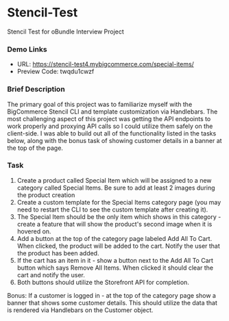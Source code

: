 # Stencil-Test
Stencil Test for oBundle Interview Project

### Demo Links
- URL: https://stencil-test4.mybigcommerce.com/special-items/
- Preview Code: twqdu1cwzf

### Brief Description
The primary goal of this project was to familiarize myself with the BigCommerce Stencil CLI and template customization via Handlebars. The most challenging aspect of this project was getting the API endpoints to work properly and proxying API calls so I could utilize them safely on the client-side. I was able to build out all of the functionality listed in the tasks below, along with the bonus task of showing customer details in a banner at the top of the page. 

### Task
1. Create a product called Special Item which will be assigned to a new category called Special Items. Be sure to add at least 2 images during the product creation
2. Create a custom template for the Special Items category page (you may need to restart the CLI to see the custom template after creating it). 
3. The Special Item should be the only item which shows in this category - create a feature that will show the product's second image when it is hovered on. 
4. Add a button at the top of the category page labeled Add All To Cart. When clicked, the product will be added to the cart. Notify the user that the product has been added. 
5. If the cart has an item in it - show a button next to the Add All To Cart button which says Remove All Items. When clicked it should clear the cart and notify the user.
6. Both buttons should utilize the Storefront API for completion.

Bonus: If a customer is logged in - at the top of the category page show a banner that shows some customer details. This should utilize the data that is rendered via Handlebars on the Customer object.
